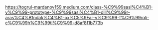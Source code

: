 <!-- Meqale -->



<!-- Class ve Prototype esasli diller -->
https://togrul-mardanov159.medium.com/class-%C9%99sasl%C4%B1-v%C9%99-prototype-%C9%99sasl%C4%B1-dill%C9%99r-aras%C4%B1ndak%C4%B1-ox%C5%9Far-v%C9%99-f%C9%99rqli-c%C9%99h%C9%99tl%C9%99-d8af8f1b773b